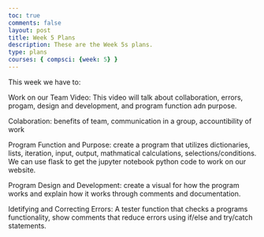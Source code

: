 ```yaml
---
toc: true
comments: false
layout: post
title: Week 5 Plans
description: These are the Week 5s plans.
type: plans
courses: { compsci: {week: 5} }
--- 
```

<p>This week we have to:</p>
<p>Work on our Team Video: This video will talk about collaboration, errors, progam, design and development, and program function adn purpose.</p>
<p>Colaboration: benefits of team, communication in a group, accountibility of work</p>
<p>Program Function and Purpose: create a program that utilizes dictionaries, lists, iteration, input, output, mathmatical calculations, selections/conditions. We can use flask to get the jupyter notebook python code to work on our website.</p>
<p>Program Design and Development: create a visual for how the program works and explain how it works through comments and documentation.</p>
<p>Idetifying and Correcting Errors: A tester function that checks a programs functionality, show comments that reduce errors using if/else and try/catch statements.</p>